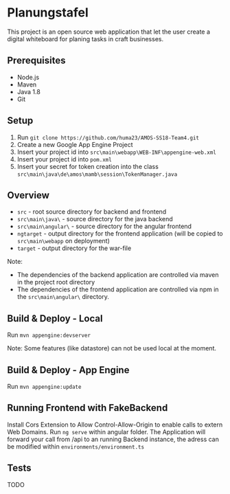 # Planungstafel

This project is an open source web application that let the user create a digital whiteboard for planing tasks in craft 
businesses.

## Prerequisites

- Node.js
- Maven
- Java 1.8
- Git

## Setup

1. Run `git clone https://github.com/huma23/AMOS-SS18-Team4.git`
2. Create a new Google App Engine Project
3. Insert your project id into `src\main\webapp\WEB-INF\appengine-web.xml`
4. Insert your project id into `pom.xml`
5. Insert your secret for token creation into the class `src\main\java\de\amos\mamb\session\TokenManager.java` 

## Overview

- `src` - root source directory for backend and frontend
- `src\main\java\` - source directory for the java backend
- `src\main\angular\` - source directory for the angular frontend
- `ngtarget` - output directory for the frontend application (will be copied to `src\main\webapp` on deployment)
- `target` - output directory for the war-file

Note:
- The dependencies of the backend application are controlled via maven in the project root directory
- The dependencies of the frontend application are controlled via npm in the `src\main\angular\` directory.

## Build & Deploy - Local

Run `mvn appengine:devserver`

Note: Some features (like datastore) can not be used local at the moment.


## Build & Deploy - App Engine

Run `mvn appengine:update`

## Running Frontend with FakeBackend

Install Cors Extension to Allow Control-Allow-Origin to enable calls to extern Web Domains. 
Run `ng serve` within angular folder.
The Application will forward your call from /api to an running Backend instance, 
the adress can be modified within `environments/environment.ts` 


## Tests

TODO
